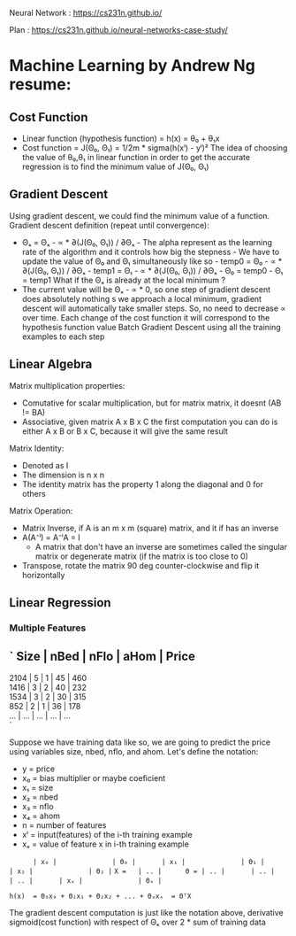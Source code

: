 Neural Network :
	https://cs231n.github.io/

Plan :
	https://cs231n.github.io/neural-networks-case-study/
	
# Machine Learning by Andrew Ng resume:
## Cost Function
- Linear function (hypothesis function) = h(x) = θ₀ + θ₁x
- Cost function = J(Θ₀, Θ₁) = 1/2m * sigma(h(xⁱ) - yⁱ)²
The idea of choosing the value of θ₀,θ₁ in linear function in order to get the accurate regression is to find the minimum value of J(Θ₀, Θ₁)

## Gradient Descent
Using gradient descent, we could find the minimum value of a function. 
Gradient descent definition (repeat until convergence):
 - Θₓ = Θₓ - ∝ * ∂(J(Θ₀, Θ₁)) / ∂Θₓ
		- The alpha represent as the learning rate of the algorithm and it controls how big the stepness
		- We have to update the value of Θ₀ and Θ₁ simultaneously like so
			- temp0 = Θ₀ - ∝ * ∂(J(Θ₀, Θ₁)) / ∂Θₓ
			- temp1 = Θ₁ - ∝ * ∂(J(Θ₀, Θ₁)) / ∂Θₓ
			- Θ₀ = temp0
			- Θ₁ = temp1
What if the Θₓ is already at the local minimum ?
 - The current value will be Θₓ - ∝ * 0, so one step of gradient descent does absolutely nothing
s we approach a local minimum, gradient descent will automatically take smaller steps. So, no need to decrease ∝ over time.
Each change of the cost function it will correspond to the hypothesis function value
Batch Gradient Descent using all the training examples to each step

## Linear Algebra
Matrix multiplication properties:
 - Comutative for scalar multiplication, but for matrix matrix, it doesnt (AB != BA)
 - Associative, given matrix A x B x C the first computation you can do is either A x B or B x C, because it will give the same result

Matrix Identity:
 - Denoted as I
 - The dimension is n x n
 - The identity matrix has the property 1 along the diagonal and 0 for others

Matrix Operation:
 - Matrix Inverse, if A is an m x m (square) matrix, and it if has an inverse
  - A(A⁻ⁱ) = A⁻ⁱA = I
	- A matrix that don't have an inverse are sometimes called the singular matrix or degenerate matrix (if the matrix is too close to 0)
 - Transpose, rotate the matrix 90 deg counter-clockwise and flip it horizontally

## Linear Regression
### Multiple Features

`  Size   |   nBed   |   nFlo   |   aHom   |   Price    
------------------------------------------------------ 
   2104   |     5    |     1    |    45    |   460      
	 1416   |     3    |     2    |    40    |   232     
	 1534   |     3    |     2    |    30    |   315     
	 852    |     2    |     1    |    36    |   178     
	 ...    |    ...   |    ...   |    ...   |   ...     
                                                       `

Suppose we have training data like so, we are going to predict the price using variables size, nbed, nflo, and ahom.
Let's define the notation:
 - y  = price
 - x₀ = bias multiplier or maybe coeficient
 - x₁ = size
 - x₂ = nbed
 - x₃ = nflo
 - x₄ = ahom
 - n  = number of features
 - xⁱ = input(features) of the i-th training example 
 - xₓ = value of feature x in i-th training example

`	  	| x₀ |				| Θ₀ | `
`	  	| x₁ |				| Θ₁ | `
`	  	| x₂ |				| Θ₂ | `
` X =	| .. |		Θ =	| .. | `
`	  	| .. |				| .. | `
`	  	| xₓ |				| Θₓ | `

` h(x)	= Θ₀x₀ + Θ₁x₁ + Θ₂x₂ + ... + Θₓxₓ 
	  		= ΘᵀX `

The gradient descent computation is just like the notation above, derivative sigmoid(cost function) with respect of Θₓ over 2 * sum of training data
